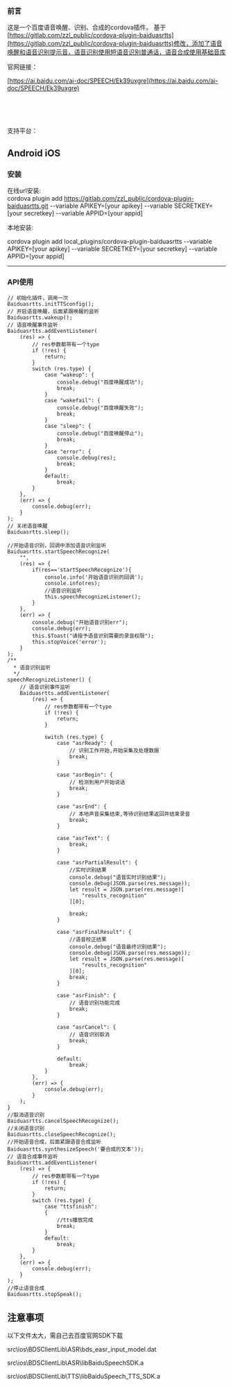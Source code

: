 ###  前言
这是一个百度语音唤醒、识别、合成的cordova插件。 
基于[https://gitlab.com/zzl_public/cordova-plugin-baiduasrtts](https://gitlab.com/zzl_public/cordova-plugin-baiduasrtts)修改，添加了语音唤醒和语音识别提示音，语音识别使用短语音识别普通话，语音合成使用基础音库



官网链接：  

[https://ai.baidu.com/ai-doc/SPEECH/Ek39uxgre](https://ai.baidu.com/ai-doc/SPEECH/Ek39uxgre)


​    
​       
​       


支持平台： 

Android
iOS
---
### 安装

在线url安装:  
cordova plugin add
https://gitlab.com/zzl_public/cordova-plugin-baiduasrtts.git --variable APIKEY=[your apikey] --variable SECRETKEY=[your secretkey] --variable APPID=[your appid]

本地安装:  

cordova plugin add local_plugins/cordova-plugin-baiduasrtts --variable APIKEY=[your apikey] --variable SECRETKEY=[your secretkey] --variable APPID=[your appid]


---

### API使用 


```
// 初始化插件，调用一次
Baiduasrtts.initTTSconfig();
// 开启语音唤醒，后面紧跟唤醒的监听
Baiduasrtts.wakeup();
// 语音唤醒事件监听
Baiduasrtts.addEventListener(
    (res) => {
        // res参数都带有一个type
        if (!res) {
            return;
        }
        switch (res.type) {
            case "wakeup": {
                console.debug("百度唤醒成功");
                break;
            }
            case "wakefail": {
                console.debug("百度唤醒失败");
                break;
            }
            case "sleep": {
                console.debug("百度唤醒停止");
                break;
            }
            case "error": {
                console.debug(res);
                break;
            }
            default:
                break;
        }
    },
    (err) => {
        console.debug(err);
    }
);
// 关闭语音唤醒
Baiduasrtts.sleep();

//开始语音识别，回调中添加语音识别监听
Baiduasrtts.startSpeechRecognize(
    "",
    (res) => {
        if(res=='startSpeechRecognize'){
            console.info('开始语音识别的回调');
            console.info(res);
            //语音识别监听
            this.speechRecognizeListener();
        }   
    },
    (err) => {
        console.debug("开始语音识别err");
        console.debug(err);
        this.$Toast("请授予语音识别需要的录音权限");
        this.stopVoice('error');
    }
);
/**
  * 语音识别监听
  */
speechRecognizeListener() {
    // 语音识别事件监听
    Baiduasrtts.addEventListener(
        (res) => {
            // res参数都带有一个type
            if (!res) {
                return;
            }

            switch (res.type) {
                case "asrReady": {
                    // 识别工作开始,开始采集及处理数据
                    break;
                }

                case "asrBegin": {
                    // 检测到用户开始说话
                    break;
                }

                case "asrEnd": {
                    // 本地声音采集结束,等待识别结果返回并结束录音
                    break;
                }

                case "asrText": {
                    break;
                }

                case "asrPartialResult": {
                    //实时识别结果
                    console.debug("语音实时识别结果");
                    console.debug(JSON.parse(res.message));
                    let result = JSON.parse(res.message)[
                        "results_recognition"
                    ][0];

                    break;
                }

                case "asrFinalResult": {
                    //语音校正结果
                    console.debug("语音最终识别结果");
                    console.debug(JSON.parse(res.message));
                    let result = JSON.parse(res.message)[
                        "results_recognition"
                    ][0];
                    break;
                }

                case "asrFinish": {
                    // 语音识别功能完成
                    break;
                }

                case "asrCancel": {
                    // 语音识别取消
                    break;
                }

                default:
                    break;
            }
        },
        (err) => {
            console.debug(err);
        }
    );
}
//取消语音识别
Baiduasrtts.cancelSpeechRecognize();
//关闭语音识别
Baiduasrtts.closeSpeechRecognize();
//开始语音合成，后面紧跟语音合成监听
Baiduasrtts.synthesizeSpeech('要合成的文本'));
// 语音合成事件监听
Baiduasrtts.addEventListener(
    (res) => {
        // res参数都带有一个type
        if (!res) {
            return;
        }
        switch (res.type) {
            case "ttsfinish":
            {
                //tts播放完成
                break;
            }
            default:
                break;
        }
    },
    (err) => {
        console.debug(err);
    }
);
//停止语音合成
Baiduasrtts.stopSpeak();

```

## 注意事项
以下文件太大，需自己去百度官网SDK下载

src\ios\BDSClientLib\ASR\bds_easr_input_model.dat

src\ios\BDSClientLib\ASR\libBaiduSpeechSDK.a
 

src\ios\BDSClientLib\TTS\libBaiduSpeech_TTS_SDK.a

